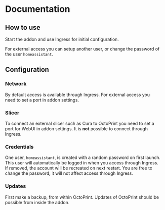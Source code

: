 # Documentation

## How to use

Start the addon and use Ingress for initial configuration.

For external access you can setup another user, or change the password of the user `homeassistant`.

## Configuration

### Network

By default access is available through Ingress. For external access you need to set a port in addon settings.

### Slicer

To connect an external slicer such as Cura to OctoPrint you need to set a port for WebUI in addon settings. It is **not** possible to connect through Ingress.

### Credentials

One user, `homeassistant`, is created with a random password on first launch. This user will automatically be logged in when you access through Ingress. If removed, the account will be recreated on next restart. You are free to change the password, it will not affect access through Ingress.

### Updates

First make a backup, from within OctoPrint.
Updates of OctoPrint should be possible from inside the addon.
